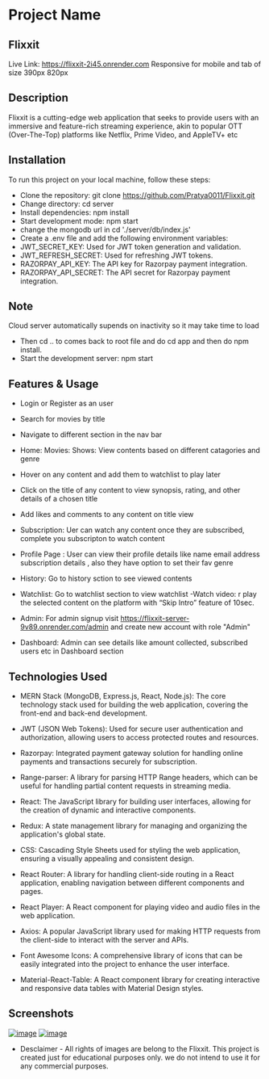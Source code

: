# Project Name

## Flixxit

Live Link: https://flixxit-2i45.onrender.com
Responsive for mobile and tab of size 390px 820px

## Description

Flixxit is a cutting-edge web application that seeks to provide users with an immersive and feature-rich streaming experience, akin to popular OTT (Over-The-Top) platforms like Netflix, Prime Video, and AppleTV+ etc

## Installation

To run this project on your local machine, follow these steps:

- Clone the repository: git clone https://github.com/Pratya0011/Flixxit.git
- Change directory: cd server
- Install dependencies: npm install
- Start development mode: npm start
- change the mongodb url in cd './server/db/index.js'
- Create a .env file and add the following environment variables:
- JWT_SECRET_KEY: Used for JWT token generation and validation.
- JWT_REFRESH_SECRET: Used for refreshing JWT tokens.
- RAZORPAY_API_KEY: The API key for Razorpay payment integration.
- RAZORPAY_API_SECRET: The API secret for Razorpay payment integration.

## Note
Cloud server automatically supends on inactivity so it may take time to load

- Then cd .. to comes back to root file and do cd app and then do npm install.
- Start the development server: npm start

## Features & Usage
- Login or Register as an user
- Search for movies by title 
- Navigate to different section in the nav bar
- Home: Movies: Shows: View contents based on different catagories and genre
- Hover on any content and add them to watchlist to play later
- Click on the title of any content to view synopsis, rating, and other details of a chosen 
title
- Add likes and comments to any content on title view
- Subscription: Uer can watch any content once they are subscribed, complete you subscripton to watch content
- Profile Page : User can view their profile details like name email address subscription details , also they have option to set their fav genre
- History: Go to history sction to see viewed contents
- Watchlist: Go to watchlist section to view watchlist
-Watch video: r play the selected content on the platform with “Skip Intro” feature of 10sec. 

- Admin: For admin signup visit https://flixxit-server-9v89.onrender.com/admin 
and create new account with role "Admin"
- Dashboard: Admin can see details like amount collected, subscribed users etc in Dashboard section

## Technologies Used
- MERN Stack (MongoDB, Express.js, React, Node.js): The core technology stack used for building the web application, covering the front-end and back-end development.

- JWT (JSON Web Tokens): Used for secure user authentication and authorization, allowing users to access protected routes and resources.

- Razorpay: Integrated payment gateway solution for handling online payments and transactions securely for subscription.

- Range-parser: A library for parsing HTTP Range headers, which can be useful for handling partial content requests in streaming media.

- React: The JavaScript library for building user interfaces, allowing for the creation of dynamic and interactive components.

- Redux: A state management library for managing and organizing the application's global state.

- CSS: Cascading Style Sheets used for styling the web application, ensuring a visually appealing and consistent design.

- React Router: A library for handling client-side routing in a React application, enabling navigation between different components and pages.

- React Player: A React component for playing video and audio files in the web application.

- Axios: A popular JavaScript library used for making HTTP requests from the client-side to interact with the server and APIs.

- Font Awesome Icons: A comprehensive library of icons that can be easily integrated into the project to enhance the user interface.

- Material-React-Table: A React component library for creating interactive and responsive data tables with Material Design styles.


## Screenshots

[![image](https://www.linkpicture.com/q/p2_1.jpeg)](https://www.linkpicture.com/view.php?img=LPic64c7b7b88b2e71702437055)
[![image](https://www.linkpicture.com/q/p1.jpeg)](https://www.linkpicture.com/view.php?img=LPic64c7b78d047681571097019)



- Desclaimer - All rights of images are belong to the Flixxit. This project is created just for educational purposes only. we do not intend to use it for any commercial purposes.